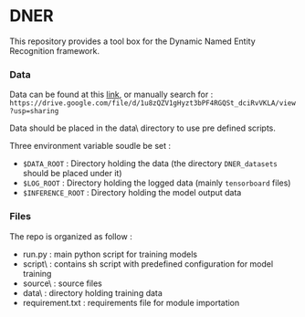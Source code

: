 # DNER

This repository provides a tool box for the Dynamic Named Entity Recognition framework.

### Data

Data can be found at this [link](https://drive.google.com/file/d/1u8zQZV1gHyzt3bPF4RGQSt_dciRvVKLA/view?usp=sharing), or manually search 
for :
```https://drive.google.com/file/d/1u8zQZV1gHyzt3bPF4RGQSt_dciRvVKLA/view?usp=sharing```

Data should be placed in the data\ directory to use pre defined scripts.

Three environment variable soudle be set : 
+ `$DATA_ROOT` : Directory holding the data (the directory `DNER_datasets` should be placed under it)
+ `$LOG_ROOT` : Directory holding the logged data (mainly `tensorboard` files)
+ `$INFERENCE_ROOT` : Directory holding the model output data
### Files

The repo is organized as follow : 
+ run.py :  main python script for training models
+ script\ : contains sh script with predefined configuration for model training
+ source\ : source files
+ data\ : directory holding training data 
+ requirement.txt : requirements file for module importation